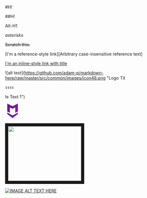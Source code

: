 #H!

##H!


Alt-H1


*asterisks*

 ~~Scratch this.~~
 
 [I'm a reference-style link][Arbitrary case-insensitive reference text]
 
 
 
 [I'm an inline-style link with title](https://www.google.com "Google's Homepage")
 
 
 ![alt text](https://github.com/adam-p/markdown-here/raw/master/src/common/images/icon48.png "Logo Tit
  ```javascript
  ssss
  ```
 le Text 1")
 
 ![good alt" asd][logo]
 
 [logo]: https://github.com/adam-p/markdown-here/raw/master/src/common/images/icon48.png "Logo Title Text 2"
 
 
 
 


<a class="goodclas" href="http://www.youtube.com/watch?feature=player_embedded&v=YOUTUBE_VIDEO_ID_HERE
" target="_blank"><img src="http://img.youtube.com/vi/YOUTUBE_VIDEO_ID_HERE/0.jpg" 
class="IMAGE ALT TEXT HERE" width="240" height="180" border="10" /></a>


[![IMAGE ALT TEXT HERE](http://img.youtube.com/vi/YOUTUBE_VIDEO_ID_HERE/0.jpg)](http://www.youtube.com/watch?v=YOUTUBE_VIDEO_ID_HERE)
